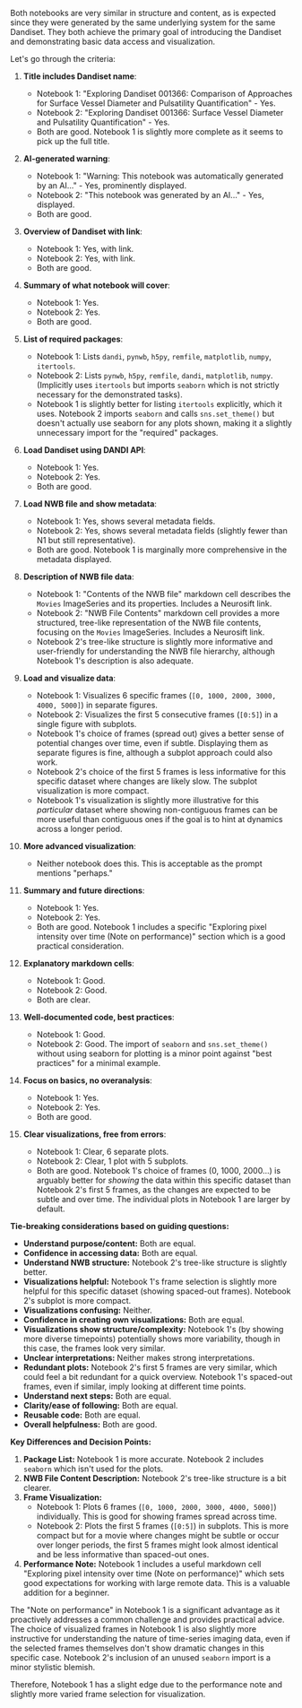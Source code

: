 Both notebooks are very similar in structure and content, as is expected since they were generated by the same underlying system for the same Dandiset. They both achieve the primary goal of introducing the Dandiset and demonstrating basic data access and visualization.

Let's go through the criteria:

1.  **Title includes Dandiset name**:
    *   Notebook 1: "Exploring Dandiset 001366: Comparison of Approaches for Surface Vessel Diameter and Pulsatility Quantification" - Yes.
    *   Notebook 2: "Exploring Dandiset 001366: Surface Vessel Diameter and Pulsatility Quantification" - Yes.
    *   Both are good. Notebook 1 is slightly more complete as it seems to pick up the full title.

2.  **AI-generated warning**:
    *   Notebook 1: "Warning: This notebook was automatically generated by an AI..." - Yes, prominently displayed.
    *   Notebook 2: "This notebook was generated by an AI..." - Yes, displayed.
    *   Both are good.

3.  **Overview of Dandiset with link**:
    *   Notebook 1: Yes, with link.
    *   Notebook 2: Yes, with link.
    *   Both are good.

4.  **Summary of what notebook will cover**:
    *   Notebook 1: Yes.
    *   Notebook 2: Yes.
    *   Both are good.

5.  **List of required packages**:
    *   Notebook 1: Lists `dandi`, `pynwb`, `h5py`, `remfile`, `matplotlib`, `numpy`, `itertools`.
    *   Notebook 2: Lists `pynwb`, `h5py`, `remfile`, `dandi`, `matplotlib`, `numpy`. (Implicitly uses `itertools` but imports `seaborn` which is not strictly necessary for the demonstrated tasks).
    *   Notebook 1 is slightly better for listing `itertools` explicitly, which it uses. Notebook 2 imports `seaborn` and calls `sns.set_theme()` but doesn't actually use seaborn for any plots shown, making it a slightly unnecessary import for the "required" packages.

6.  **Load Dandiset using DANDI API**:
    *   Notebook 1: Yes.
    *   Notebook 2: Yes.
    *   Both are good.

7.  **Load NWB file and show metadata**:
    *   Notebook 1: Yes, shows several metadata fields.
    *   Notebook 2: Yes, shows several metadata fields (slightly fewer than N1 but still representative).
    *   Both are good. Notebook 1 is marginally more comprehensive in the metadata displayed.

8.  **Description of NWB file data**:
    *   Notebook 1: "Contents of the NWB file" markdown cell describes the `Movies` ImageSeries and its properties. Includes a Neurosift link.
    *   Notebook 2: "NWB File Contents" markdown cell provides a more structured, tree-like representation of the NWB file contents, focusing on the `Movies` ImageSeries. Includes a Neurosift link.
    *   Notebook 2's tree-like structure is slightly more informative and user-friendly for understanding the NWB file hierarchy, although Notebook 1's description is also adequate.

9.  **Load and visualize data**:
    *   Notebook 1: Visualizes 6 specific frames (`[0, 1000, 2000, 3000, 4000, 5000]`) in separate figures.
    *   Notebook 2: Visualizes the first 5 consecutive frames (`[0:5]`) in a single figure with subplots.
    *   Notebook 1's choice of frames (spread out) gives a better sense of potential changes over time, even if subtle. Displaying them as separate figures is fine, although a subplot approach could also work.
    *   Notebook 2's choice of the first 5 frames is less informative for this specific dataset where changes are likely slow. The subplot visualization is more compact.
    *   Notebook 1's visualization is slightly more illustrative for this *particular* dataset where showing non-contiguous frames can be more useful than contiguous ones if the goal is to hint at dynamics across a longer period.

10. **More advanced visualization**:
    *   Neither notebook does this. This is acceptable as the prompt mentions "perhaps."

11. **Summary and future directions**:
    *   Notebook 1: Yes.
    *   Notebook 2: Yes.
    *   Both are good. Notebook 1 includes a specific "Exploring pixel intensity over time (Note on performance)" section which is a good practical consideration.

12. **Explanatory markdown cells**:
    *   Notebook 1: Good.
    *   Notebook 2: Good.
    *   Both are clear.

13. **Well-documented code, best practices**:
    *   Notebook 1: Good.
    *   Notebook 2: Good. The import of `seaborn` and `sns.set_theme()` without using seaborn for plotting is a minor point against "best practices" for a minimal example.

14. **Focus on basics, no overanalysis**:
    *   Notebook 1: Yes.
    *   Notebook 2: Yes.
    *   Both are good.

15. **Clear visualizations, free from errors**:
    *   Notebook 1: Clear, 6 separate plots.
    *   Notebook 2: Clear, 1 plot with 5 subplots.
    *   Both are good. Notebook 1's choice of frames (0, 1000, 2000...) is arguably better for *showing* the data within this specific dataset than Notebook 2's first 5 frames, as the changes are expected to be subtle and over time. The individual plots in Notebook 1 are larger by default.

**Tie-breaking considerations based on guiding questions:**

*   **Understand purpose/content:** Both are equal.
*   **Confidence in accessing data:** Both are equal.
*   **Understand NWB structure:** Notebook 2's tree-like structure is slightly better.
*   **Visualizations helpful:** Notebook 1's frame selection is slightly more helpful for this specific dataset (showing spaced-out frames). Notebook 2's subplot is more compact.
*   **Visualizations confusing:** Neither.
*   **Confidence in creating own visualizations:** Both are equal.
*   **Visualizations show structure/complexity:** Notebook 1's (by showing more diverse timepoints) potentially shows more variability, though in this case, the frames look very similar.
*   **Unclear interpretations:** Neither makes strong interpretations.
*   **Redundant plots:** Notebook 2's first 5 frames are very similar, which could feel a bit redundant for a quick overview. Notebook 1's spaced-out frames, even if similar, imply looking at different time points.
*   **Understand next steps:** Both are equal.
*   **Clarity/ease of following:** Both are equal.
*   **Reusable code:** Both are equal.
*   **Overall helpfulness:** Both are good.

**Key Differences and Decision Points:**

1.  **Package List:** Notebook 1 is more accurate. Notebook 2 includes `seaborn` which isn't used for the plots.
2.  **NWB File Content Description:** Notebook 2's tree-like structure is a bit clearer.
3.  **Frame Visualization:**
    *   Notebook 1: Plots 6 frames (`[0, 1000, 2000, 3000, 4000, 5000]`) individually. This is good for showing frames spread across time.
    *   Notebook 2: Plots the first 5 frames (`[0:5]`) in subplots. This is more compact but for a movie where changes might be subtle or occur over longer periods, the first 5 frames might look almost identical and be less informative than spaced-out ones.
4.  **Performance Note:** Notebook 1 includes a useful markdown cell "Exploring pixel intensity over time (Note on performance)" which sets good expectations for working with large remote data. This is a valuable addition for a beginner.

The "Note on performance" in Notebook 1 is a significant advantage as it proactively addresses a common challenge and provides practical advice. The choice of visualized frames in Notebook 1 is also slightly more instructive for understanding the nature of time-series imaging data, even if the selected frames themselves don't show dramatic changes in this specific case. Notebook 2's inclusion of an unused `seaborn` import is a minor stylistic blemish.

Therefore, Notebook 1 has a slight edge due to the performance note and slightly more varied frame selection for visualization.